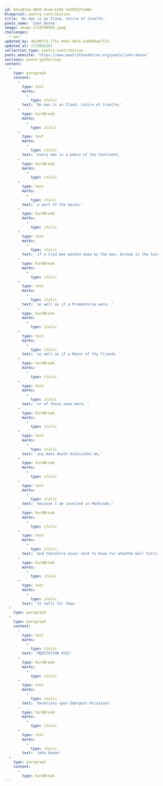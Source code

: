 ```yaml
---
id: 6dce87aa-d0d3-4ceb-b19a-3a59322fa98e
blueprint: poetry_contribution
title: 'No man is an Iland, intire of itselfe.'
poets_name: 'John Donne'
image: image-1718798926.jpeg
challenges:
  - war
updated_by: 46c097c5-771c-49e2-b8c6-ba6009ae7172
updated_at: 1719801367
collection_type: poetry-contribution
poets_website: 'https://www.poetryfoundation.org/poets/john-donne'
sections: peace-gatherings
content:
  -
    type: paragraph
    content:
      -
        type: text
        marks:
          -
            type: italic
        text: 'No man is an Iland, intire of itselfe;'
      -
        type: hardBreak
        marks:
          -
            type: italic
      -
        type: text
        marks:
          -
            type: italic
        text: 'every man is a peece of the Continent, '
      -
        type: hardBreak
        marks:
          -
            type: italic
      -
        type: text
        marks:
          -
            type: italic
        text: 'a part of the maine;'
      -
        type: hardBreak
        marks:
          -
            type: italic
      -
        type: text
        marks:
          -
            type: italic
        text: 'if a Clod bee washed away by the Sea, Europe is the lesse, '
      -
        type: hardBreak
        marks:
          -
            type: italic
      -
        type: text
        marks:
          -
            type: italic
        text: 'as well as if a Promontorie were, '
      -
        type: hardBreak
        marks:
          -
            type: italic
      -
        type: text
        marks:
          -
            type: italic
        text: 'as well as if a Manor of thy friends '
      -
        type: hardBreak
        marks:
          -
            type: italic
      -
        type: text
        marks:
          -
            type: italic
        text: 'or of thine owne were; '
      -
        type: hardBreak
        marks:
          -
            type: italic
      -
        type: text
        marks:
          -
            type: italic
        text: 'any mans death diminishes me,'
      -
        type: hardBreak
        marks:
          -
            type: italic
      -
        type: text
        marks:
          -
            type: italic
        text: 'because I am involved in Mankinde;'
      -
        type: hardBreak
        marks:
          -
            type: italic
      -
        type: text
        marks:
          -
            type: italic
        text: 'And therefore never send to know for whomthe bell tolls; '
      -
        type: hardBreak
        marks:
          -
            type: italic
      -
        type: text
        marks:
          -
            type: italic
        text: 'It tolls for thee.'
  -
    type: paragraph
  -
    type: paragraph
    content:
      -
        type: text
        marks:
          -
            type: italic
        text: 'MEDITATION XVII'
      -
        type: hardBreak
        marks:
          -
            type: italic
      -
        type: text
        marks:
          -
            type: italic
        text: 'Devotions upon Emergent Occasions'
      -
        type: hardBreak
        marks:
          -
            type: italic
      -
        type: text
        marks:
          -
            type: italic
        text: 'John Donne'
  -
    type: paragraph
    content:
      -
        type: hardBreak
---
```

